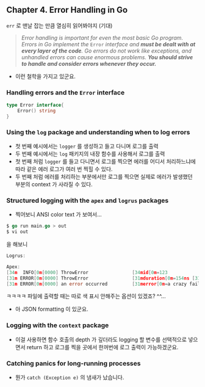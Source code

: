 ## Chapter 4. Error Handling in Go

`err` 로 맨날 잡는 만큼 열심히 읽어봐야지 (기대)

> *Error handling is important for even the most basic Go program. Errors in Go implement the* `Error` *interface and **must be dealt with at every layer of the code**. Go errors do not work like exceptions, and unhandled errors can cause enormous problems. **You should strive to handle and consider errors whenever they occur.***

- 이런 철학을 가지고 있군요.

### Handling errors and the `Error` interface

```go
type Error interface{
	Error() string
}
```

### Using the `log` package and understanding when to log errors

- 첫 번째 예시에서는 `logger` 를 생성하고 들고 다니며 로그를 출력
- 두 번째 예시에서는 `log` 패키지의 내장 함수를 사용해서 로그를 출력
- 첫 번째 처럼 `logger` 를 들고 다니면서 로그를 찍으면 에러를 어디서 처리하느냐에 따라 같은 에러 로그가 여러 번 찍힐 수 있다.
- 두 번째 처럼 에러를 처리하는 부분에서만 로그를 찍으면 실제로 에러가 발생했던 부분의 context 가 사라질 수 있다.

### Structured logging with the `apex` and `logrus` packages

- 찍어보니 ANSI color text 가 보여서...

```go
$ go run main.go > out
$ vi out
```

을 해보니 

```go
Logrus:

Apex:
[34m  INFO[0m[0000] ThrowError                [34mid[0m=123
[31m ERROR[0m[0000] ThrowError                [31mduration[0m=154ns [31merror[0m=a crazy failure [31mid[0m=123
[31m ERROR[0m[0000] an error occurred         [31merror[0m=a crazy failure
```

ㅋㅋㅋㅋ 파일에 출력할 때는 따로 색 표시 안해주는 옵션이 있겠죠? ^^...

- 아 JSON formatting 이 있군요.

### Logging with the `context` package

- 이걸 사용하면 함수 호출의 depth 가 깊더라도 logging 할 변수를 선택적으로 넣으면서 return 하고 로그를 찍을 곳에서 한꺼번에 로그 출력이 가능하겠군요.

### Catching panics for long-running processes

- 뭔가 `catch (Exception e)` 의 냄새가 났습니다.
